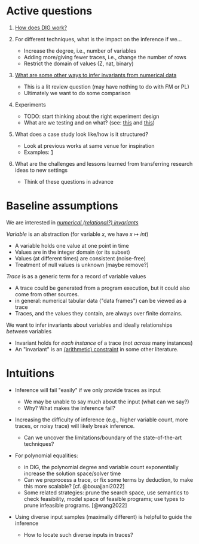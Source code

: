 # Active questions

1. [How does DIG work?](dig.md)

2. For different techniques, what is the impact on the inference if we...
    * Increase the degree, i.e., number of variables 
    * Adding more/giving fewer traces, i.e., change the number of rows 
    * Restrict the domain of values (Z, nat, binary)

3. [What are some other ways to infer invariants from numerical data](related.md)
    * This is a lit review question (may have nothing to do with FM or PL)
    * Ultimately we want to do some comparison
  
4. Experiments
    * TODO: start thinking about the right experiment design
    * What are we testing and on what? (see: [this](https://www.sigplan.org/Resources/EmpiricalEvaluation/) and [this](https://evaluate.inf.usi.ch/sites/default/files/EvaluateCollaboratoryTR1.pdf))

5. What does a case study look like/how is it structured?
    * Look at previous works at same venue for inspiration
    * Examples: [1](https://arxiv.org/pdf/2412.07235)

6. What are the challenges and lessons learned from transferring research 
   ideas to new settings
   * Think of these questions in advance

# Baseline assumptions

We are interested in [_numerical (relational?) invariants_](vocabulary.md)

_Variable_ is an abstraction (for variable $x$, we have $x \mapsto int$) 
* A variable holds one value at one point in time
* Values are in the integer domain (or its subset) 
* Values (at different times) are consistent (noise-free)
* Treatment of null values is unknown [maybe remove?]

_Trace_ is as a generic term for a record of variable values
* A trace could be generated from a program execution, but it could also come from other sources.
* in general: numerical tabular data ("data frames") can be viewed as a trace
* Traces, and the values they contain, are always over finite domains. 
  
We want to infer invariants about variables and ideally relationships _between_ variables
* Invariant holds for _each instance_ of a trace (not _across_ many instances)
* An "invariant" is an [(arithmetic) constraint](./vocabulary.md) in some other literature.

# Intuitions

* Inference will fail "easily" if we only provide traces as input
  - We may be unable to say much about the input (what can we say?)
  - Why? What makes the inference fail?
  
* Increasing the difficulty of inference (e.g., higher variable count, more
  traces, or noisy trace) will likely break inference.
  - Can we uncover the limitations/boundary of the state-of-the-art techniques?

* For polynomial equalities: 
  - in DIG, the polynomial degree and variable count exponentially increase the solution space/solver time
  - Can we preprocess a trace, or fix some terms by deduction, to make this more scalable? [cf. @bouajjani2022]
  - Some related strategies: prune the search space, use semantics to check feasibility, 
    model space of feasible programs; use types to prune infeasible programs. [@wang2022]
  
* Using diverse input samples (maximally different) is helpful to guide the inference 
  - How to locate such diverse inputs in traces?

